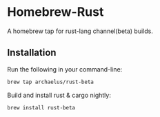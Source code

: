 Homebrew-Rust
=============

A homebrew tap for rust-lang channel(beta) builds.

## Installation

Run the following in your command-line:

```sh
brew tap archaelus/rust-beta
```

Build and install rust & cargo nightly:

```sh
brew install rust-beta
```
